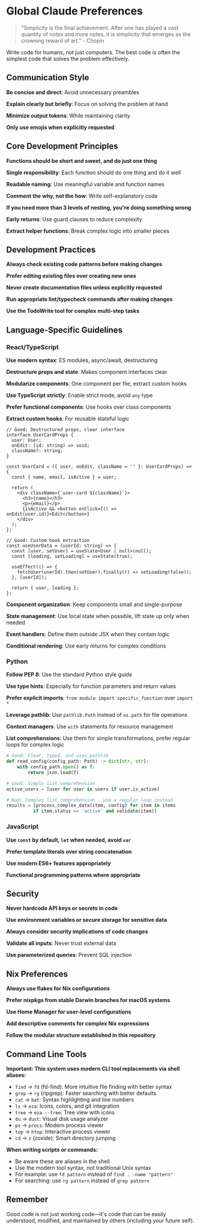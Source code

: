 # Global Claude Preferences

> "Simplicity is the final achievement. After one has played a vast quantity of notes and more notes, it is simplicity that emerges as the crowning reward of art." - Chopin

Write code for humans, not just computers. The best code is often the simplest code that solves the problem effectively.

## Communication Style

**Be concise and direct**: Avoid unnecessary preambles

**Explain clearly but briefly**: Focus on solving the problem at hand

**Minimize output tokens**: While maintaining clarity

**Only use emojis when explicitly requested**

## Core Development Principles

**Functions should be short and sweet, and do just one thing**

**Single responsibility**: Each function should do one thing and do it well

**Readable naming**: Use meaningful variable and function names

**Comment the why, not the how**: Write self-explanatory code

**If you need more than 3 levels of nesting, you're doing something wrong**

**Early returns**: Use guard clauses to reduce complexity

**Extract helper functions**: Break complex logic into smaller pieces

## Development Practices

**Always check existing code patterns before making changes**

**Prefer editing existing files over creating new ones**

**Never create documentation files unless explicitly requested**

**Run appropriate lint/typecheck commands after making changes**

**Use the TodoWrite tool for complex multi-step tasks**

## Language-Specific Guidelines

### React/TypeScript

**Use modern syntax**: ES modules, async/await, destructuring

**Destructure props and state**: Makes component interfaces clear

**Modularize components**: One component per file, extract custom hooks

**Use TypeScript strictly**: Enable strict mode, avoid `any` type

**Prefer functional components**: Use hooks over class components

**Extract custom hooks**: For reusable stateful logic

```tsx
// Good: Destructured props, clear interface
interface UserCardProps {
  user: User;
  onEdit: (id: string) => void;
  className?: string;
}

const UserCard = ({ user, onEdit, className = '' }: UserCardProps) => {
  const { name, email, isActive } = user;
  
  return (
    <div className={`user-card ${className}`}>
      <h3>{name}</h3>
      <p>{email}</p>
      {isActive && <button onClick={() => onEdit(user.id)}>Edit</button>}
    </div>
  );
};

// Good: Custom hook extraction
const useUserData = (userId: string) => {
  const [user, setUser] = useState<User | null>(null);
  const [loading, setLoading] = useState(true);
  
  useEffect(() => {
    fetchUser(userId).then(setUser).finally(() => setLoading(false));
  }, [userId]);
  
  return { user, loading };
};
```

**Component organization**: Keep components small and single-purpose

**State management**: Use local state when possible, lift state up only when needed

**Event handlers**: Define them outside JSX when they contain logic

**Conditional rendering**: Use early returns for complex conditions

### Python

**Follow PEP 8**: Use the standard Python style guide

**Use type hints**: Especially for function parameters and return values

**Prefer explicit imports**: `from module import specific_function` over `import *`

**Leverage pathlib**: Use `pathlib.Path` instead of `os.path` for file operations

**Context managers**: Use `with` statements for resource management

**List comprehensions**: Use them for simple transformations, prefer regular loops for complex logic

```python
# Good: Clear, typed, and uses pathlib
def read_config(config_path: Path) -> dict[str, str]:
    with config_path.open() as f:
        return json.load(f)

# Good: Simple list comprehension
active_users = [user for user in users if user.is_active]

# Bad: Complex list comprehension - use a regular loop instead
results = [process_complex_data(item, config) for item in items 
          if item.status == 'active' and validate(item)]
```

### JavaScript

**Use `const` by default, `let` when needed, avoid `var`**

**Prefer template literals over string concatenation**

**Use modern ES6+ features appropriately**

**Functional programming patterns where appropriate**

## Security

**Never hardcode API keys or secrets in code**

**Use environment variables or secure storage for sensitive data**

**Always consider security implications of code changes**

**Validate all inputs**: Never trust external data

**Use parameterized queries**: Prevent SQL injection

## Nix Preferences

**Always use flakes for Nix configurations**

**Prefer nixpkgs from stable Darwin branches for macOS systems**

**Use Home Manager for user-level configurations**

**Add descriptive comments for complex Nix expressions**

**Follow the modular structure established in this repository**

## Command Line Tools

**Important: This system uses modern CLI tool replacements via shell aliases:**

- `find` → `fd` (fd-find): More intuitive file finding with better syntax
- `grep` → `rg` (ripgrep): Faster searching with better defaults
- `cat` → `bat`: Syntax highlighting and line numbers
- `ls` → `eza`: Icons, colors, and git integration
- `tree` → `eza --tree`: Tree view with icons
- `du` → `dust`: Visual disk usage analyzer
- `ps` → `procs`: Modern process viewer
- `top` → `htop`: Interactive process viewer
- `cd` → `z` (zoxide): Smart directory jumping

**When writing scripts or commands:**
- Be aware these are aliases in the shell
- Use the modern tool syntax, not traditional Unix syntax
- For example: use `fd pattern` instead of `find . -name "pattern"`
- For searching: use `rg pattern` instead of `grep pattern`

## Remember

Good code is not just working code—it's code that can be easily understood, modified, and maintained by others (including your future self).
